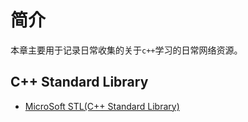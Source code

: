 # 简介

本章主要用于记录日常收集的关于`c++`学习的日常网络资源。

## C++ Standard Library

* [MicroSoft STL(C++ Standard Library)](https://github.com/microsoft/STL)